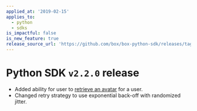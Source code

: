 ```yaml
---
applied_at: '2019-02-15'
applies_to:
  - python
  - sdks
is_impactful: false
is_new_feature: true
release_source_url: 'https://github.com/box/box-python-sdk/releases/tag/v2.2.0'
---
```


# Python SDK `v2.2.0` release

- Added ability for user to [retrieve an avatar](https://github.com/box/box-python-sdk/blob/master/docs/usage/user.md#get-the-avatar-for-a-user) for a user.
- Changed retry strategy to use exponential back-off with randomized jitter.
